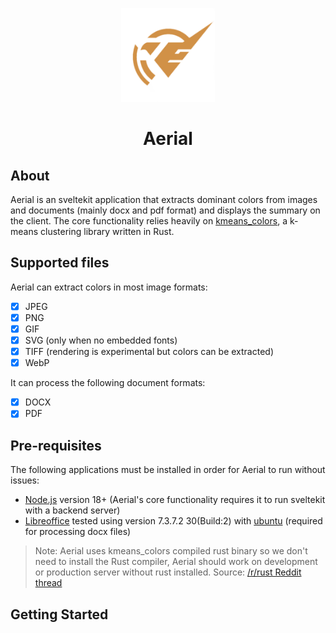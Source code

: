 <p align="center">
    <a href="https://lnfel.github.io/lamy-debugbar/" target="_blank">
        <img src="https://raw.githubusercontent.com/lnfel/kmeans_colors/main/static/favicon.png" height="150">
    </a>
    <h1 align="center">Aerial</h1>
</p>

## About

Aerial is an sveltekit application that extracts dominant colors from images and documents (mainly docx and pdf format) and displays the summary on the client. The core functionality relies heavily on [kmeans_colors](https://github.com/okaneco/kmeans-colors), a k-means clustering library written in Rust.

## Supported files

Aerial can extract colors in most image formats:
- [x] JPEG
- [x] PNG
- [x] GIF
- [x] SVG (only when no embedded fonts)
- [x] TIFF (rendering is experimental but colors can be extracted)
- [x] WebP

It can process the following document formats:
- [x] DOCX
- [x] PDF

## Pre-requisites

The following applications must be installed in order for Aerial to run without issues:

- [Node.js](https://nodejs.org/en/download) version 18+ (Aerial's core functionality requires it to run sveltekit with a backend server)
- [Libreoffice](https://www.libreoffice.org/download/download-libreoffice/) tested using version 7.3.7.2 30(Build:2) with [ubuntu](https://wiki.ubuntu.com/LibreOffice) (required for processing docx files)

> Note: Aerial uses kmeans_colors compiled rust binary so we don't need to install the Rust compiler, Aerial should work on development or production server without rust installed.
> Source: [/r/rust Reddit thread](https://www.reddit.com/r/rust/comments/wjubpl/comment/ijjz2hv/?utm_source=share&utm_medium=web2x&context=3)

## Getting Started



